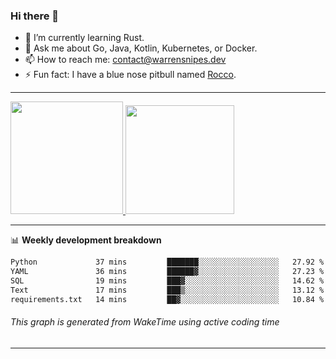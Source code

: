 ### Hi there 👋

- 🌱 I’m currently learning Rust.
- 💬 Ask me about Go, Java, Kotlin, Kubernetes, or Docker.
- 📫 How to reach me: contact@warrensnipes.dev
- ⚡ Fun fact: I have a blue nose pitbull named [Rocco](https://i.imgur.com/iLsSCKu.jpg).

-------


<a href="https://github.com/LockedThread/LockedThread">
  <img height="180em" src="https://github-readme-stats.vercel.app/api?username=LockedThread&theme=transparent&bg_color=00000000&show_icons=true&count_private=true" />
  <img height="174em" src="https://github-readme-stats.vercel.app/api/top-langs?username=LockedThread&theme=transparent&layout=compact&hide_progress=true&bg_color=00000000" />
  </a>

-------

📊 **Weekly development breakdown**
<!--START_SECTION:waka-->

```txt
Python             37 mins         ███████░░░░░░░░░░░░░░░░░░   27.92 %
YAML               36 mins         ██████▓░░░░░░░░░░░░░░░░░░   27.23 %
SQL                19 mins         ███▓░░░░░░░░░░░░░░░░░░░░░   14.62 %
Text               17 mins         ███▒░░░░░░░░░░░░░░░░░░░░░   13.12 %
requirements.txt   14 mins         ██▓░░░░░░░░░░░░░░░░░░░░░░   10.84 %
```

<!--END_SECTION:waka-->
###### *This graph is generated from WakeTime using active coding time*
-------
